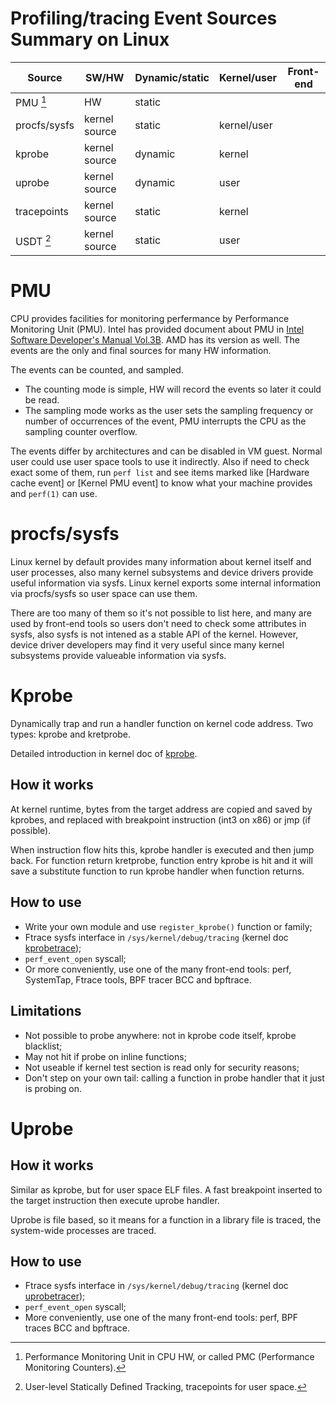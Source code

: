 # Profiling/tracing Event Sources Summary on Linux

| Source | SW/HW | Dynamic/static | Kernel/user | Front-end |
| --- | --- | --- | --- | --- |
| PMU [^1] | HW | static | | |
| procfs/sysfs | kernel source | static | kernel/user | |
| kprobe | kernel source | dynamic | kernel | |
| uprobe | kernel source | dynamic | user | |
| tracepoints | kernel source | static | kernel | |
| USDT [^2] | kernel source | static | user | |

[^1]: Performance Monitoring Unit in CPU HW, or called PMC (Performance Monitoring Counters).

[^2]: User-level Statically Defined Tracking, tracepoints for user space.

# PMU

CPU provides facilities for monitoring perfermance by Performance Monitoring Unit (PMU). Intel has provided document about PMU in [Intel Software Developer's Manual Vol.3B](https://www.intel.com/content/www/us/en/architecture-and-technology/64-ia-32-architectures-software-developer-vol-3b-part-2-manual.html). AMD has its version as well. The events are the only and final sources for many HW information.

The events can be counted, and sampled.
- The counting mode is simple, HW will record the events so later it could be read.
- The sampling mode works as the user sets the sampling frequency or number of occurrences of the event, PMU interrupts the CPU as the sampling counter overflow.

The events differ by architectures and can be disabled in VM guest. Normal user could use user space tools to use it indirectly. Also if need to check exact some of them, run `perf list` and see items marked like [Hardware cache event] or [Kernel PMU event] to know what your machine provides and `perf(1)` can use.

# procfs/sysfs

Linux kernel by default provides many information about kernel itself and user processes, also many kernel subsystems and device drivers provide useful information via sysfs. Linux kernel exports some internal information via procfs/sysfs so user space can use them.

There are too many of them so it's not possible to list here, and many are used by front-end tools so users don't need to check some attributes in sysfs, also sysfs is not intened as a stable API of the kernel. However, device driver developers may find it very useful since many kernel subsystems provide valueable information via sysfs.

# Kprobe

Dynamically trap and run a handler function on kernel code address. Two types: kprobe and kretprobe.

Detailed introduction in kernel doc of [kprobe](https://www.kernel.org/doc/html/latest/trace/kprobes.html).

## How it works

At kernel runtime, bytes from the target address are copied and saved by kprobes, and replaced with breakpoint instruction (int3 on x86) or jmp (if possible).

When instruction flow hits this, kprobe handler is executed and then jump back. For function return kretprobe, function entry kprobe is hit and it will save a substitute function to run kprobe handler when function returns.

## How to use

- Write your own module and use `register_kprobe()` function or family;
- Ftrace sysfs interface in `/sys/kernel/debug/tracing` (kernel doc [kprobetrace](https://www.kernel.org/doc/html/latest/trace/kprobetrace.html));
- `perf_event_open` syscall;
- Or more conveniently, use one of the many front-end tools: perf, SystemTap, Ftrace tools, BPF tracer BCC and bpftrace.

## Limitations

- Not possible to probe anywhere: not in kprobe code itself, kprobe blacklist;
- May not hit if probe on inline functions;
- Not useable if kernel test section is read only for security reasons;
- Don't step on your own tail: calling a function in probe handler that it just is probing on.

# Uprobe

## How it works

Similar as kprobe, but for user space ELF files. A fast breakpoint inserted to the target instruction then execute uprobe handler.

Uprobe is file based, so it means for a function in a library file is traced, the system-wide processes are traced.

## How to use

- Ftrace sysfs interface in `/sys/kernel/debug/tracing` (kernel doc [uprobetracer](https://www.kernel.org/doc/html/latest/trace/uprobetracer.html));
- `perf_event_open` syscall;
- More conveniently, use one of the many front-end tools: perf, BPF traces BCC and bpftrace.
